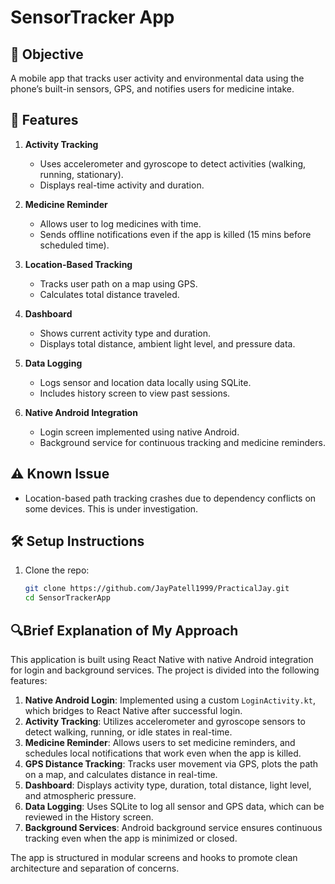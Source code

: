 # SensorTracker App

## 📱 Objective
A mobile app that tracks user activity and environmental data using the phone’s built-in sensors, GPS, and notifies users for medicine intake.

## 🚀 Features

1. **Activity Tracking**
   - Uses accelerometer and gyroscope to detect activities (walking, running, stationary).
   - Displays real-time activity and duration.

2. **Medicine Reminder**
   - Allows user to log medicines with time.
   - Sends offline notifications even if the app is killed (15 mins before scheduled time).

3. **Location-Based Tracking**
   - Tracks user path on a map using GPS.
   - Calculates total distance traveled.

4. **Dashboard**
   - Shows current activity type and duration.
   - Displays total distance, ambient light level, and pressure data.

5. **Data Logging**
   - Logs sensor and location data locally using SQLite.
   - Includes history screen to view past sessions.

6. **Native Android Integration**
   - Login screen implemented using native Android.
   - Background service for continuous tracking and medicine reminders.

## ⚠️ Known Issue
- Location-based path tracking crashes due to dependency conflicts on some devices. This is under investigation.

## 🛠 Setup Instructions

1. Clone the repo:
   ```bash
   git clone https://github.com/JayPatell1999/PracticalJay.git
   cd SensorTrackerApp

## 🔍Brief Explanation of My Approach

This application is built using React Native with native Android integration for login and background services. The project is divided into the following features:

1. **Native Android Login**: Implemented using a custom `LoginActivity.kt`, which bridges to React Native after successful login.
2. **Activity Tracking**: Utilizes accelerometer and gyroscope sensors to detect walking, running, or idle states in real-time.
3. **Medicine Reminder**: Allows users to set medicine reminders, and schedules local notifications that work even when the app is killed.
4. **GPS Distance Tracking**: Tracks user movement via GPS, plots the path on a map, and calculates distance in real-time.
5. **Dashboard**: Displays activity type, duration, total distance, light level, and atmospheric pressure.
6. **Data Logging**: Uses SQLite to log all sensor and GPS data, which can be reviewed in the History screen.
7. **Background Services**: Android background service ensures continuous tracking even when the app is minimized or closed.

The app is structured in modular screens and hooks to promote clean architecture and separation of concerns.

